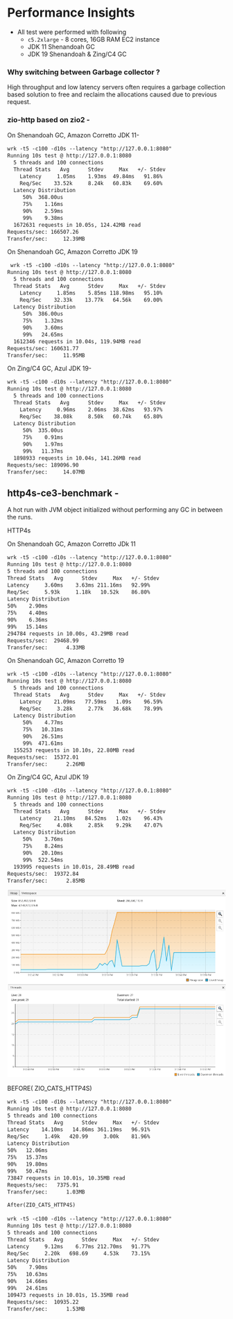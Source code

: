 # Performance Insights

* All test were performed with following
  - ``c5.2xlarge`` - 8 cores, 16GB RAM EC2 instance
  - JDK 11 Shenandoah GC
  - JDK 19 Shenandoah & Zing/C4 GC

### Why switching between Garbage collector ?
High throughput and low latency servers often requires a garbage collection 
based solution to free and reclaim the allocations caused due to previous request.

  
### zio-http based on zio2 -

On Shenandoah GC, Amazon Corretto JDK 11-

```
wrk -t5 -c100 -d10s --latency "http://127.0.0.1:8080"
Running 10s test @ http://127.0.0.1:8080
  5 threads and 100 connections
  Thread Stats   Avg      Stdev     Max   +/- Stdev
    Latency     1.05ms    1.93ms  49.84ms   91.86%
    Req/Sec    33.52k     8.24k   60.83k    69.60%
  Latency Distribution
     50%  368.00us
     75%    1.16ms
     90%    2.59ms
     99%    9.38ms
  1672631 requests in 10.05s, 124.42MB read
Requests/sec: 166507.26
Transfer/sec:     12.39MB
```
On Shenandoah GC, Amazon Corretto JDK 19

```
 wrk -t5 -c100 -d10s --latency "http://127.0.0.1:8080"
Running 10s test @ http://127.0.0.1:8080
  5 threads and 100 connections
  Thread Stats   Avg      Stdev     Max   +/- Stdev
    Latency     1.85ms    5.85ms 118.98ms   95.10%
    Req/Sec    32.33k    13.77k   64.56k    69.00%
  Latency Distribution
     50%  386.00us
     75%    1.32ms
     90%    3.60ms
     99%   24.65ms
  1612346 requests in 10.04s, 119.94MB read
Requests/sec: 160631.77
Transfer/sec:     11.95MB

```

On Zing/C4 GC, Azul JDK 19- 
```
wrk -t5 -c100 -d10s --latency "http://127.0.0.1:8080"
Running 10s test @ http://127.0.0.1:8080
  5 threads and 100 connections
  Thread Stats   Avg      Stdev     Max   +/- Stdev
    Latency     0.96ms    2.06ms  38.62ms   93.97%
    Req/Sec    38.08k     8.50k   60.74k    65.80%
  Latency Distribution
     50%  335.00us
     75%    0.91ms
     90%    1.97ms
     99%   11.37ms
  1898933 requests in 10.04s, 141.26MB read
Requests/sec: 189096.90
Transfer/sec:     14.07MB

```
## http4s-ce3-benchmark -

A hot run with JVM object initialized without performing any GC in between the runs. 

HTTP4s

On Shenandoah GC, Amazon Corretto JDk 11
```
wrk -t5 -c100 -d10s --latency "http://127.0.0.1:8080"
Running 10s test @ http://127.0.0.1:8080
5 threads and 100 connections
Thread Stats   Avg      Stdev     Max   +/- Stdev
Latency     3.60ms    3.63ms 211.16ms   92.99%
Req/Sec     5.93k     1.18k   10.52k    86.80%
Latency Distribution
50%    2.90ms
75%    4.40ms
90%    6.36ms
99%   15.14ms
294784 requests in 10.00s, 43.29MB read
Requests/sec:  29468.99
Transfer/sec:      4.33MB
```
On Shenandoah GC, Amazon Corretto 19
```
wrk -t5 -c100 -d10s --latency "http://127.0.0.1:8080"
Running 10s test @ http://127.0.0.1:8080
  5 threads and 100 connections
  Thread Stats   Avg      Stdev     Max   +/- Stdev
    Latency    21.09ms   77.59ms   1.09s    96.59%
    Req/Sec     3.28k     2.77k   36.68k    78.99%
  Latency Distribution
     50%    4.77ms
     75%   10.31ms
     90%   26.51ms
     99%  471.61ms
  155253 requests in 10.10s, 22.80MB read
Requests/sec:  15372.01
Transfer/sec:      2.26MB

```
On Zing/C4 GC, Azul JDK 19
```
wrk -t5 -c100 -d10s --latency "http://127.0.0.1:8080"
Running 10s test @ http://127.0.0.1:8080
  5 threads and 100 connections
  Thread Stats   Avg      Stdev     Max   +/- Stdev
    Latency    21.10ms   84.52ms   1.02s    96.43%
    Req/Sec     4.08k     2.85k    9.29k    47.07%
  Latency Distribution
     50%    3.76ms
     75%    8.24ms
     90%   20.10ms
     99%  522.54ms
  193995 requests in 10.01s, 28.49MB read
Requests/sec:  19372.84
Transfer/sec:      2.85MB
```

![Hot Run with Cats Effect 3, http4s](misc/img/img.png)


BEFORE( ZIO_CATS_HTTP4S)

```
wrk -t5 -c100 -d10s --latency "http://127.0.0.1:8080"
Running 10s test @ http://127.0.0.1:8080
5 threads and 100 connections
Thread Stats   Avg      Stdev     Max   +/- Stdev
Latency    14.10ms   14.86ms 361.19ms   96.91%
Req/Sec     1.49k   420.99     3.00k    81.96%
Latency Distribution
50%   12.06ms
75%   15.37ms
90%   19.80ms
99%   50.47ms
73847 requests in 10.01s, 10.35MB read
Requests/sec:   7375.91
Transfer/sec:      1.03MB
```

```
After(ZIO_CATS_HTTP4S)

wrk -t5 -c100 -d10s --latency "http://127.0.0.1:8080"
Running 10s test @ http://127.0.0.1:8080
5 threads and 100 connections
Thread Stats   Avg      Stdev     Max   +/- Stdev
Latency     9.12ms    6.77ms 212.70ms   91.77%
Req/Sec     2.20k   698.69     4.53k    73.15%
Latency Distribution
50%    7.90ms
75%   10.63ms
90%   14.66ms
99%   24.61ms
109473 requests in 10.01s, 15.35MB read
Requests/sec:  10935.22
Transfer/sec:      1.53MB
```

